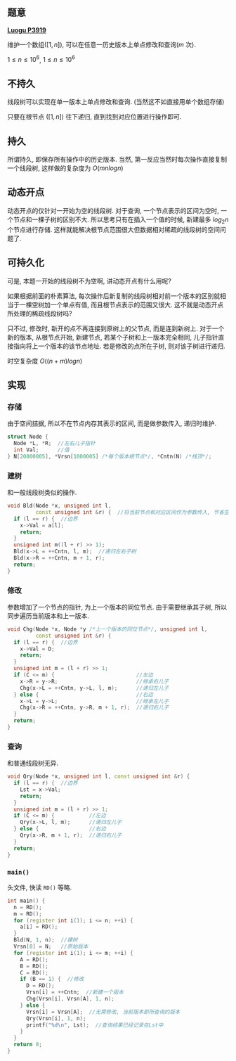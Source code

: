 ## 题意

**[Luogu P3919](https://www.luogu.com.cn/problem/P3919)**

维护一个数组($[1 , n]$), 可以在任意一历史版本上单点修改和查询($m$ 次).

$1 \leq n \leq 10^6$, $1 \leq n \leq 10^6$

## 不持久

线段树可以实现在单一版本上单点修改和查询. (当然这不如直接用单个数组存储)

只要在根节点 ($[1 , n]$) 往下递归, 直到找到对应位置进行操作即可.

## 持久

所谓持久, 即保存所有操作中的历史版本. 当然, 第一反应当然时每次操作直接复制一个线段树, 这样做的复杂度为 $O(mnlogn)$

## 动态开点

动态开点的仅针对一开始为空的线段树. 对于查询, 一个节点表示的区间为空时, 一个节点和一棵子树的区别不大. 所以思考只有在插入一个值的时候, 新建最多 $log_2n$ 个节点进行存储. 这样就能解决根节点范围很大但数据相对稀疏的线段树的空间问题了.

## 可持久化

可是, 本题一开始的线段树不为空啊, 讲动态开点有什么用呢?

如果根据前面的朴素算法, 每次操作后新复制的线段树相对前一个版本的区别就相当于一棵空树加一个单点有值, 而且根节点表示的范围又很大. 这不就是动态开点所处理的稀疏线段树吗?

只不过, 修改时, 新开的点不再连接到原树上的父节点, 而是连到新树上. 对于一个新的版本, 从根节点开始, 新建节点, 若某个子树和上一版本完全相同, 儿子指针直接指向将上一个版本的该节点地址. 若是修改的点所在子树, 则对该子树进行递归.

时空复杂度 $O((n + m)logn)$

## 实现

### 存储

由于空间拮据, 所以不在节点内存其表示的区间, 而是做参数传入, 递归时维护.
```cpp
struct Node {
  Node *L, *R;  //左右儿子指针
  int Val;      //值
} N[20000005], *Vrsn[1000005] /*每个版本根节点*/, *Cntn(N) /*栈顶*/;
```

### 建树

和一般线段树类似的操作.

```cpp
void Bld(Node *x, unsigned int l,
         const unsigned int &r) {  //将当前节点和对应区间作为参数传入, 节省空间
  if (l == r) {  //边界
    x->Val = a[l];
    return;
  }
  unsigned int m((l + r) >> 1);
  Bld(x->L = ++Cntn, l, m);  //递归左右子树
  Bld(x->R = ++Cntn, m + 1, r);
  return;
}
```

### 修改

参数增加了一个节点的指针, 为上一个版本的同位节点. 由于需要继承其子树, 所以同步遍历当前版本和上一版本.

```cpp
void Chg(Node *x, Node *y /*上一个版本的同位节点*/, unsigned int l,
         const unsigned int &r) {
  if (l == r) {  //边界
    x->Val = D;
    return;
  }
  unsigned int m = (l + r) >> 1;
  if (C <= m) {                          //左边
    x->R = y->R;                         //继承右儿子
    Chg(x->L = ++Cntn, y->L, l, m);      //递归左儿子
  } else {                               //右边
    x->L = y->L;                         //继承左儿子
    Chg(x->R = ++Cntn, y->R, m + 1, r);  //递归右儿子
  }
  return;
}
```

### 查询

和普通线段树无异.

```cpp
void Qry(Node *x, unsigned int l, const unsigned int &r) {
  if (l == r) {  //边界
    Lst = x->Val;
    return;
  }
  unsigned int m = (l + r) >> 1;
  if (C <= m) {           //左边
    Qry(x->L, l, m);      //递归左儿子
  } else {                //右边
    Qry(x->R, m + 1, r);  //递归右儿子
  }
  return;
}
```

### `main()`

头文件, 快读 `RD()` 等略.

```cpp
int main() {
  n = RD();
  m = RD();
  for (register int i(1); i <= n; ++i) {
    a[i] = RD();
  }
  Bld(N, 1, n);  //建树
  Vrsn[0] = N;   //原始版本
  for (register int i(1); i <= m; ++i) {
    A = RD();
    B = RD();
    C = RD();
    if (B == 1) {  //修改
      D = RD();
      Vrsn[i] = ++Cntn;  //新建一个版本
      Chg(Vrsn[i], Vrsn[A], 1, n);
    } else {
      Vrsn[i] = Vrsn[A];  //无需修改, 当前版本即所查询的版本
      Qry(Vrsn[i], 1, n);
      printf("%d\n", Lst);  //查询结果已经记录在Lst中
    }
  }
  return 0;
}
```
